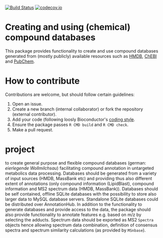 [![Build Status](https://travis-ci.org/EuracBiomedicalResearch/CompoundDb.svg?branch=master)](https://travis-ci.org/EuracBiomedicalResearch/CompoundDb)
[![codecov.io](https://codecov.io/github/EuracBiomedicalResearch/CompoundDb/coverage.svg?branch=master)](https://codecov.io/github/EuracBiomedicalResearch/CompoundDb?branch=master)



# Creating and using (chemical) compound databases

This package provides functionality to create and use compound databases
generated from (mostly publicly) available resources such as
[HMDB](http://www.hmdb.ca), [ChEBI](https://www.ebi.ac.uk/chebi/) and [PubChem](https://pubchem.ncbi.nlm.nih.gov).

# How to contribute

Contributions are welcome, but should follow certain guidelines:
1) Open an issue.
2) Create a new branch (internal collaborator) or fork the repository (external
contributor).
3) Add your code (following loosly Bioconductor's [coding
style](http://bioconductor.org/developers/how-to/coding-style/).
4) Ensure the package passes `R CMD build` and `R CMD check`.
5) Make a pull request.


# project

to create general purpose and flexible compound databases (german: *eierlegende
Wollmilchsau*) facilitating compound annotation in untargeted metabolics data
processing. Databases should be generated from a variety of input sources (HMDB,
MassBank etc) and providing thus also different extent of annotations (only
compound information (LipidBlast), compound information and MS2 spectrum data
(HMDB, MassBank)). Databases should be self contained, offline SQLite databases
with the possibility to store also larger data to MySQL database
servers. Standalone SQLite databases could be distributed over AnnotationHub. In
addition to the functionality to generate databases and provide access to the
data, the package should also provide functionality to annotate features
e.g. based on m/z by selecting the adducts. Spectrum data should be exported as
MS2 `Spectra` objects hence allowing spectrum data combination, definition of
consensus spectra and spectrum similarity calculations (as provided by
`MSnbase`).
